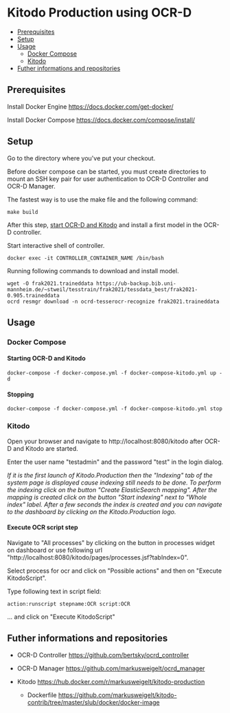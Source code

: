 # Kitodo Production using OCR-D

 * [Prerequisites](#prerequisites)
 * [Setup](#setup)
 * [Usage](#usage)
   * [Docker Compose](#docker-compose)
   * [Kitodo](#kitodo)
 * [Futher informations and repositories](#futher-informations-and-repositories)

## Prerequisites

Install Docker Engine
https://docs.docker.com/get-docker/

Install Docker Compose
https://docs.docker.com/compose/install/

## Setup

Go to the directory where you've put your checkout.

Before docker compose can be started, you must create directories to mount an SSH key pair for user authentication to OCR-D Controller and OCR-D Manager.

The fastest way is to use the make file and the following command:

```
make build
```

After this step, [start OCR-D and Kitodo](#starting-ocr-d-and-kitodo) and install a first model in the OCR-D controller.

Start interactive shell of controller.

```
docker exec -it CONTROLLER_CONTAINER_NAME /bin/bash
```

Running following commands to download and install model.

```
wget -O frak2021.traineddata https://ub-backup.bib.uni-mannheim.de/~stweil/tesstrain/frak2021/tessdata_best/frak2021-0.905.traineddata
ocrd resmgr download -n ocrd-tesserocr-recognize frak2021.traineddata
```

## Usage

### Docker Compose

#### Starting OCR-D and Kitodo

```
docker-compose -f docker-compose.yml -f docker-compose-kitodo.yml up -d
```

#### Stopping 
```
docker-compose -f docker-compose.yml -f docker-compose-kitodo.yml stop
```

### Kitodo

Open your browser and navigate to http://localhost:8080/kitodo after OCR-D and Kitodo are started.

Enter the user name "testadmin" and the password "test" in the login dialog.

*If it is the first launch of Kitodo.Production then the "Indexing" tab of the system page is displayed cause indexing still needs to be done. To perform the indexing click on the button "Create ElasticSearch mapping". After the mapping is created click on the button "Start indexing" next to "Whole index" label. After a few seconds the index is created and you can navigate to the dashboard by clicking on the Kitodo.Production logo.*


#### Execute OCR script step

Navigate to "All processes" by clicking on the button in processes widget on dashboard or use following url "http://localhost:8080/kitodo/pages/processes.jsf?tabIndex=0".

Select process for ocr and click on "Possible actions" and then on "Execute KitodoScript".

Type following text in script field:

```
action:runscript stepname:OCR script:OCR
```

... and click on "Execute KitodoScript"

## Futher informations and repositories

- OCR-D Controller https://github.com/bertsky/ocrd_controller
- OCR-D Manager https://github.com/markusweigelt/ocrd_manager

- Kitodo https://hub.docker.com/r/markusweigelt/kitodo-production
  - Dockerfile https://github.com/markusweigelt/kitodo-contrib/tree/master/slub/docker/docker-image
